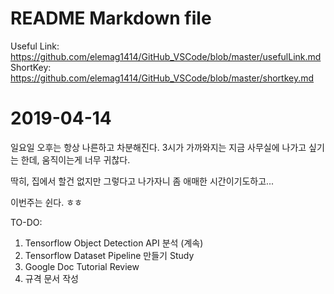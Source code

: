 # README Markdown file

Useful Link: https://github.com/elemag1414/GitHub_VSCode/blob/master/usefulLink.md
ShortKey: https://github.com/elemag1414/GitHub_VSCode/blob/master/shortkey.md

# 2019-04-14
일요일 오후는 항상 나른하고 차분해진다.
3시가 가까와지는 지금
사무실에 나가고 싶기는 한데,
움직이는게 너무 귀찮다.

딱히, 
집에서 할건 없지만 
그렇다고 나가자니 
좀 애매한 시간이기도하고...

이번주는 쉰다. ㅎㅎ

TO-DO:
1. Tensorflow Object Detection API 분석 (계속)
2. Tensorflow Dataset Pipeline 만들기 Study
3. Google Doc Tutorial Review
4. 규격 문서 작성